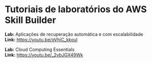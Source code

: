 # Tutoriais de laboratórios do AWS Skill Builder

**Lab:** Aplicações de recuperação automática e com escalabilidade  
**Link:** https://youtu.be/oVhiC_kkouI

**Lab:** Cloud Computing Essentials  
**Link:** https://youtu.be/_2vbJGX49Wk

